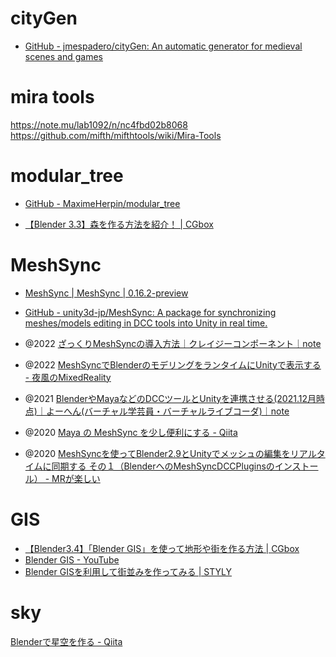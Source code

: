 # cityGen

- [GitHub - jmespadero/cityGen: An automatic generator for medieval scenes and games](https://github.com/jmespadero/cityGen)

# mira tools

https://note.mu/lab1092/n/nc4fbd02b8068
https://github.com/mifth/mifthtools/wiki/Mira-Tools

# modular_tree

- [GitHub - MaximeHerpin/modular_tree](https://github.com/MaximeHerpin/modular_tree)

- [【Blender 3.3】森を作る方法を紹介！ | CGbox](https://cgbox.jp/2022/10/12/blender-forest/#index_id15)

# MeshSync

- [MeshSync | MeshSync | 0.16.2-preview](https://docs.unity3d.com/ja/Packages/com.unity.meshsync@0.16/manual/index.html)
- [GitHub - unity3d-jp/MeshSync: A package for synchronizing meshes/models editing in DCC tools into Unity in real time.](https://github.com/unity3d-jp/MeshSync)

- @2022 [ざっくりMeshSyncの導入方法｜クレイジーコンポーネント｜note](https://note.com/crazycomponent/n/nc44fe5ba3796)
- @2022 [MeshSyncでBlenderのモデリングをランタイムにUnityで表示する - 夜風のMixedReality](https://redhologerbera.hatenablog.com/entry/2022/05/25/214223)
- @2021 [BlenderやMayaなどのDCCツールとUnityを連携させる(2021.12月時点)｜よーへん(バーチャル学芸員・バーチャルライブコーダ)｜note](https://note.com/361yohen/n/ne4672a49a6f7)
- @2020 [Maya の MeshSync を少し便利にする - Qiita](https://qiita.com/sho7noka/items/10a9c07c8a6c2350afa3)
- @2020 [MeshSyncを使ってBlender2.9とUnityでメッシュの編集をリアルタイムに同期する その１（BlenderへのMeshSyncDCCPluginsのインストール） - MRが楽しい](https://bluebirdofoz.hatenablog.com/entry/2020/11/18/231857)

# GIS

- [【Blender3.4】「Blender GIS」を使って地形や街を作る方法 | CGbox](https://cgbox.jp/2023/03/12/blender-gis-landscape/)
- [Blender GIS - YouTube](https://www.youtube.com/watch?v=YNtKnmRXVlo&t=1s&ab_channel=Nicko16)
- [Blender GISを利用して街並みを作ってみる | STYLY](https://styly.cc/ja/tips/jp-blender-gis-2/)

# sky

[Blenderで星空を作る - Qiita](https://qiita.com/SaitoTsutomu/items/1161fce06ade74be4d5d)
